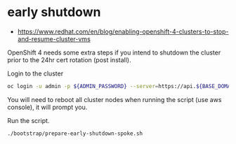 # early shutdown

- https://www.redhat.com/en/blog/enabling-openshift-4-clusters-to-stop-and-resume-cluster-vms

OpenShift 4 needs some extra steps if you intend to shutdown the cluster prior to the 24hr cert rotation (post install). 

Login to the cluster

```bash
oc login -u admin -p ${ADMIN_PASSWORD} --server=https://api.${BASE_DOMAIN}:6443
```

You will need to reboot all cluster nodes when running the script (use aws console), it will prompt you.

Run the script.

```bash
./bootstrap/prepare-early-shutdown-spoke.sh
```
